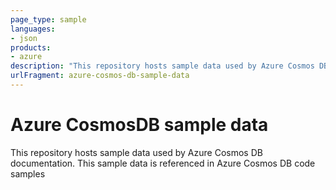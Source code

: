 ```yaml
---
page_type: sample
languages:
- json
products:
- azure
description: "This repository hosts sample data used by Azure Cosmos DB documentation."
urlFragment: azure-cosmos-db-sample-data
---
```


# Azure CosmosDB sample data

This repository hosts sample data used by Azure Cosmos DB documentation. This sample data is referenced in Azure Cosmos DB code samples


